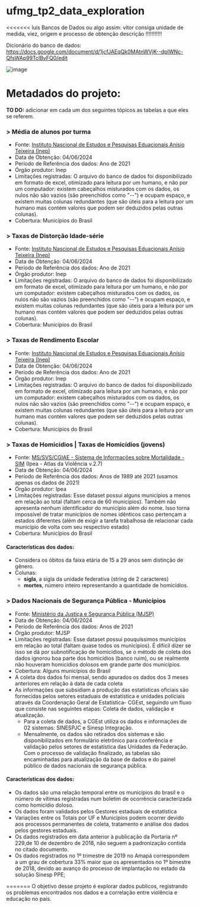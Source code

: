 # ufmg_tp2_data_exploration
<<<<<<< luis
  Bancos de Dados ou algo assim: vitor consiga unidade de medida, viez, origem e processo de obtenção descrição !!!!!!!!!!!

  Dicionário do banco de dados: https://docs.google.com/document/d/1jcfJAEqQk0MAtnWVjK--dplWNc-QfsWAp99TclBvFQ0/edit
  
  ![image](https://github.com/DuarteDvv/UFMG.ibd_tp2_data_exploration/assets/140446172/04e7fce0-7487-4fed-a535-e95590b57933)

# Metadados do projeto:

**TO DO:** adicionar em cada um dos seguintes tópicos as tabelas a que eles se referem.

  ### > Média de alunos por turma
  + Fonte: [Instituto Nascional de Estudos e Pesquisas Eduacionais Anísio Teixeira (Inep)](https://www.gov.br/inep/pt-br/acesso-a-informacao/dados-abertos/indicadores-educacionais/media-de-alunos-por-turma)
  + Data de Obtenção: 04/06/2024
  + Período de Referência dos dados: Ano de 2021
  + Órgão produtor: Inep
  + Limitações registradas: O arquivo do banco de dados foi disponibilizado em formato de excel, otimizado para leitura por um humano, e não por um computador: existem cabeçalhos misturados com os dados, os nulos não são vazios (são preenchidos como "--") e ocupam espaço, e existem muitas colunas redundantes (que são úteis para a leitura por um humano mas contém valores que podem ser deduzidos pelas outras colunas).
  + Cobertura: Municípios do Brasil 
  
  ### > Taxas de Distorção Idade-série
  + Fonte: [Instituto Nascional de Estudos e Pesquisas Eduacionais Anísio Teixeira (Inep)](https://www.gov.br/inep/pt-br/acesso-a-informacao/dados-abertos/indicadores-educacionais/taxas-de-distorcao-idade-serie)
  + Data de Obtenção: 04/06/2024
  + Período de Referência dos dados: Ano de 2021
  + Órgão produtor: Inep
  + Limitações registradas: O arquivo do banco de dados foi disponibilizado em formato de excel, otimizado para leitura por um humano, e não por um computador: existem cabeçalhos misturados com os dados, os nulos não são vazios (são preenchidos como "--") e ocupam espaço, e existem muitas colunas redundantes (que são úteis para a leitura por um humano mas contém valores que podem ser deduzidos pelas outras colunas).
  + Cobertura: Municípios do Brasil 
 
  ### > Taxas de Rendimento Escolar
  + Fonte: [Instituto Nascional de Estudos e Pesquisas Eduacionais Anísio Teixeira (Inep)](https://www.gov.br/inep/pt-br/acesso-a-informacao/dados-abertos/indicadores-educacionais/taxas-de-rendimento-escolar)
  + Data de Obtenção: 04/06/2024
  + Período de Referência dos dados: Ano de 2021
  + Órgão produtor: Inep
  + Limitações registradas: O arquivo do banco de dados foi disponibilizado em formato de excel, otimizado para leitura por um humano, e não por um computador: existem cabeçalhos misturados com os dados, os nulos não são vazios (são preenchidos como "--") e ocupam espaço, e existem muitas colunas redundantes (que são úteis para a leitura por um humano mas contém valores que podem ser deduzidos pelas outras colunas).
  + Cobertura: Municípios do Brasil
    
  ### > Taxas de Homicídios | Taxas de Homicídios (jovens)
  + Fonte: [MS/SVS/CGIAE - Sistema de Informações sobre Mortalidade - SIM](https://www.ipea.gov.br/atlasviolencia/filtros-series/1/homicidios) (Ipea - Atlas da Violência v.2.7)
  + Data de Obtenção: 04/06/2024
  + Período de Referência dos dados: Anos de 1989 até 2021 (usamos apenas os dados de 2021)
  + Órgão produtor: Ipea
  + Limitações registradas: Esse dataset possui alguns municípios a menos em relação ao total (faltam cerca de 60 municípios). Também não apresenta nenhum identificador do município além do nome. Isso torna impossível de tratar municípios de nomes idênticos caso pertençam a estados diferentes (além de exigir a tarefa trabalhosa de relacionar cada município de volta com seu respectivo estado)
  + Cobertura: Municípios do Brasil
  #### Características dos dados:
  + Considera os óbitos da faixa etária de 15 a 29 anos sem distinção de gênero.
  + Colunas:
    + **sigla**, a sigla da unidade federativa (string de 2 caracteres)
    + **mortes**, número inteiro representando a quantidade de homicídios.
  ### > Dados Nacionais de Segurança Pública - Municípios
  + Fonte: [Ministério da Justiça e Segurança Pública (MJSP)](https://dados.gov.br/dados/conjuntos-dados/sistema-nacional-de-estatisticas-de-seguranca-publica)
  + Data de Obtenção: 04/06/2024
  + Período de Referência dos dados: Anos de 2021
  + Órgão produtor: MJSP
  + Limitações registradas: Esse dataset possui pouquíssimos municípios em relação ao total (faltam quase todos os municípios). É difícil dizer se isso se dá por subnotificação de homicídios, se o método de coleta dos dados ignorou boa parte dos homicídios (banco ruim), ou se realmente não houveram homicídios dolosos em grande parte dos municípios.
  + Cobertura: Alguns municípios do Brasil
   + A coleta dos dados foi mensal, sendo apurados os dados dos 3 meses anteriores em relação à data de cada coleta
   + As informações que subsidiam a produção das estatísticas oficiais são fornecidas pelos setores estaduais de estatística e unidades policiais através da Coordenação Geral de Estatística- CGEst, seguindo um fluxo que consiste nas seguintes etapas: Coleta de dados, validação e atualização.
     + Para a coleta de dados, a CGEst utiliza os dados e informações de 02 sistemas: SINESPJC e Sinesp Integração.
     + Mensalmente, os dados são retirados dos sistemas e são disponibilizados em formulário eletrônico para conferência e validação pelos setores de estatística das Unidades da Federação. Com o processo de validação finalizado, as tabelas são encaminhadas para atualização da base de dados e do painel público de dados nacionais de segurança pública.
  #### Características dos dados:
   + Os dados são uma relação temporal entre os municípios do brasil e o número de vítimas registradas num boletim de ocorrência caracterizada como homicídio doloso.
   + Os dados foram validados pelos Gestores estaduais de estatística
   + Variações entre os Totais por UF e Municípios podem ocorrer devido aos processos permanentes de coleta, tratamento e análise dos dados pelos gestores estaduais.
   + Os dados registrados em data anterior à publicação da Portaria nº 229,de 10 de dezembro de 2018, não seguem a padronização contida no citado documento.
   + Os dados registrados no 1º trimestre de 2019 no Amapá correspondem a um grau de cobertura 33% maior que os apresentados no 1º bimestre de 2018, devido ao avanço do processo de implantação no estado da solução Sinesp PPE;



  
=======
O objetivo desse projeto é explorar dados publicos, registrando os problemas encontrados nos dados e a correlação entre violência e educação no país.
